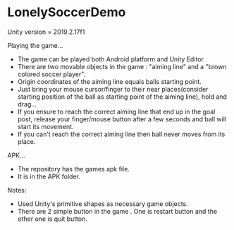 # LonelySoccerDemo

Unity version = 2019.2.17f1

Playing the game...
  - The game can be played both Android platform and Unity Editor.
  - There are two movable objects in the game : "aiming line" and a "brown colored soccer player".
  - Origin coordinates of the aiming line equals balls starting point.
  - Just bring your mouse cursor/finger to their near places(consider starting position of the ball as starting point of the aiming line), hold and drag...
  - If you ensure to reach the correct aiming line that end up in the goal post, release your finger/mouse button after a few seconds and ball will start its movement.
  - If you can't reach the correct aiming line then ball never moves from its place.
  
 APK...
 - The repository has the games apk file.
 - It is in the APK folder.
 
 Notes:
  - Used Unity's primitive shapes as necessary game objects.
  - There are 2 simple button in the game . One is restart button and the other one is quit button.
 
